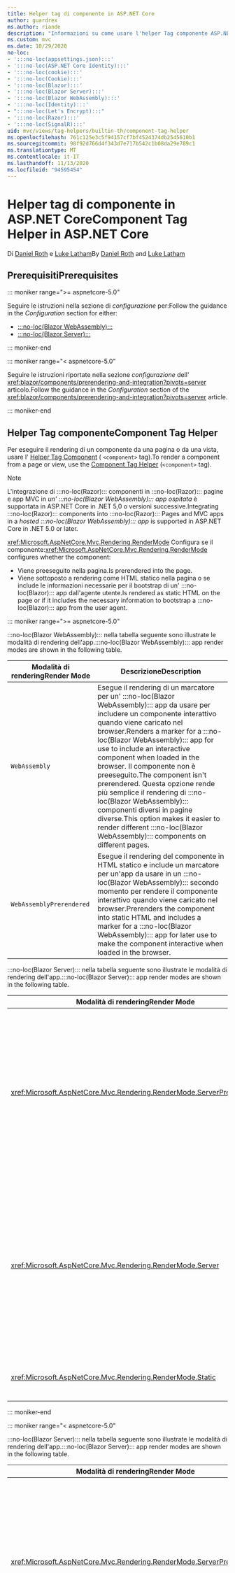 ```yaml
---
title: Helper tag di componente in ASP.NET Core
author: guardrex
ms.author: riande
description: "Informazioni su come usare l'helper Tag componente ASP.NET Core per eseguire il rendering dei :::no-loc(Razor)::: componenti in pagine e visualizzazioni."
ms.custom: mvc
ms.date: 10/29/2020
no-loc:
- ':::no-loc(appsettings.json):::'
- ':::no-loc(ASP.NET Core Identity):::'
- ':::no-loc(cookie):::'
- ':::no-loc(Cookie):::'
- ':::no-loc(Blazor):::'
- ':::no-loc(Blazor Server):::'
- ':::no-loc(Blazor WebAssembly):::'
- ':::no-loc(Identity):::'
- ":::no-loc(Let's Encrypt):::"
- ':::no-loc(Razor):::'
- ':::no-loc(SignalR):::'
uid: mvc/views/tag-helpers/builtin-th/component-tag-helper
ms.openlocfilehash: 761c125e3c5f94157cf7bf4524374db2545610b1
ms.sourcegitcommit: 98f92d766d4f343d7e717b542c1b08da29e789c1
ms.translationtype: MT
ms.contentlocale: it-IT
ms.lasthandoff: 11/13/2020
ms.locfileid: "94595454"
---
```

# <a name="component-tag-helper-in-aspnet-core"></a><span data-ttu-id="872e5-103">Helper tag di componente in ASP.NET Core</span><span class="sxs-lookup"><span data-stu-id="872e5-103">Component Tag Helper in ASP.NET Core</span></span>

<span data-ttu-id="872e5-104">Di [Daniel Roth](https://github.com/danroth27) e [Luke Latham](https://github.com/guardrex)</span><span class="sxs-lookup"><span data-stu-id="872e5-104">By [Daniel Roth](https://github.com/danroth27) and [Luke Latham](https://github.com/guardrex)</span></span>

## <a name="prerequisites"></a><span data-ttu-id="872e5-105">Prerequisiti</span><span class="sxs-lookup"><span data-stu-id="872e5-105">Prerequisites</span></span>

::: moniker range=">= aspnetcore-5.0"

<span data-ttu-id="872e5-106">Seguire le istruzioni nella sezione di *configurazione* per:</span><span class="sxs-lookup"><span data-stu-id="872e5-106">Follow the guidance in the *Configuration* section for either:</span></span>

* [:::no-loc(Blazor WebAssembly):::](xref:blazor/components/prerendering-and-integration?pivots=webassembly)
* [:::no-loc(Blazor Server):::](xref:blazor/components/prerendering-and-integration?pivots=server)

::: moniker-end

::: moniker range="< aspnetcore-5.0"

<span data-ttu-id="872e5-107">Seguire le istruzioni riportate nella sezione *configurazione* dell' <xref:blazor/components/prerendering-and-integration?pivots=server> articolo.</span><span class="sxs-lookup"><span data-stu-id="872e5-107">Follow the guidance in the *Configuration* section of the <xref:blazor/components/prerendering-and-integration?pivots=server> article.</span></span>

::: moniker-end

## <a name="component-tag-helper"></a><span data-ttu-id="872e5-108">Helper Tag componente</span><span class="sxs-lookup"><span data-stu-id="872e5-108">Component Tag Helper</span></span>

<span data-ttu-id="872e5-109">Per eseguire il rendering di un componente da una pagina o da una vista, usare l' [Helper Tag Component](xref:Microsoft.AspNetCore.Mvc.TagHelpers.ComponentTagHelper) ( `<component>` tag).</span><span class="sxs-lookup"><span data-stu-id="872e5-109">To render a component from a page or view, use the [Component Tag Helper](xref:Microsoft.AspNetCore.Mvc.TagHelpers.ComponentTagHelper) (`<component>` tag).</span></span>

> [!NOTE]
> <span data-ttu-id="872e5-110">L'integrazione di :::no-loc(Razor)::: componenti in :::no-loc(Razor)::: pagine e app MVC in *un' :::no-loc(Blazor WebAssembly)::: app ospitata* è supportata in ASP.NET Core in .NET 5,0 o versioni successive.</span><span class="sxs-lookup"><span data-stu-id="872e5-110">Integrating :::no-loc(Razor)::: components into :::no-loc(Razor)::: Pages and MVC apps in a *hosted :::no-loc(Blazor WebAssembly)::: app* is supported in ASP.NET Core in .NET 5.0 or later.</span></span>

<span data-ttu-id="872e5-111"><xref:Microsoft.AspNetCore.Mvc.Rendering.RenderMode> Configura se il componente:</span><span class="sxs-lookup"><span data-stu-id="872e5-111"><xref:Microsoft.AspNetCore.Mvc.Rendering.RenderMode> configures whether the component:</span></span>

* <span data-ttu-id="872e5-112">Viene preeseguito nella pagina.</span><span class="sxs-lookup"><span data-stu-id="872e5-112">Is prerendered into the page.</span></span>
* <span data-ttu-id="872e5-113">Viene sottoposto a rendering come HTML statico nella pagina o se include le informazioni necessarie per il bootstrap di un' :::no-loc(Blazor)::: app dall'agente utente.</span><span class="sxs-lookup"><span data-stu-id="872e5-113">Is rendered as static HTML on the page or if it includes the necessary information to bootstrap a :::no-loc(Blazor)::: app from the user agent.</span></span>

::: moniker range=">= aspnetcore-5.0"

<span data-ttu-id="872e5-114">:::no-loc(Blazor WebAssembly)::: nella tabella seguente sono illustrate le modalità di rendering dell'app.</span><span class="sxs-lookup"><span data-stu-id="872e5-114">:::no-loc(Blazor WebAssembly)::: app render modes are shown in the following table.</span></span>

| <span data-ttu-id="872e5-115">Modalità di rendering</span><span class="sxs-lookup"><span data-stu-id="872e5-115">Render Mode</span></span> | <span data-ttu-id="872e5-116">Descrizione</span><span class="sxs-lookup"><span data-stu-id="872e5-116">Description</span></span> |
| ----------- | ----------- |
| `WebAssembly` | <span data-ttu-id="872e5-117">Esegue il rendering di un marcatore per un' :::no-loc(Blazor WebAssembly)::: app da usare per includere un componente interattivo quando viene caricato nel browser.</span><span class="sxs-lookup"><span data-stu-id="872e5-117">Renders a marker for a :::no-loc(Blazor WebAssembly)::: app for use to include an interactive component when loaded in the browser.</span></span> <span data-ttu-id="872e5-118">Il componente non è preeseguito.</span><span class="sxs-lookup"><span data-stu-id="872e5-118">The component isn't prerendered.</span></span> <span data-ttu-id="872e5-119">Questa opzione rende più semplice il rendering di :::no-loc(Blazor WebAssembly)::: componenti diversi in pagine diverse.</span><span class="sxs-lookup"><span data-stu-id="872e5-119">This option makes it easier to render different :::no-loc(Blazor WebAssembly)::: components on different pages.</span></span> |
| `WebAssemblyPrerendered` | <span data-ttu-id="872e5-120">Esegue il rendering del componente in HTML statico e include un marcatore per un'app da usare in un :::no-loc(Blazor WebAssembly)::: secondo momento per rendere il componente interattivo quando viene caricato nel browser.</span><span class="sxs-lookup"><span data-stu-id="872e5-120">Prerenders the component into static HTML and includes a marker for a :::no-loc(Blazor WebAssembly)::: app for later use to make the component interactive when loaded in the browser.</span></span> |

<span data-ttu-id="872e5-121">:::no-loc(Blazor Server)::: nella tabella seguente sono illustrate le modalità di rendering dell'app.</span><span class="sxs-lookup"><span data-stu-id="872e5-121">:::no-loc(Blazor Server)::: app render modes are shown in the following table.</span></span>

| <span data-ttu-id="872e5-122">Modalità di rendering</span><span class="sxs-lookup"><span data-stu-id="872e5-122">Render Mode</span></span> | <span data-ttu-id="872e5-123">Descrizione</span><span class="sxs-lookup"><span data-stu-id="872e5-123">Description</span></span> |
| ----------- | ----------- |
| <xref:Microsoft.AspNetCore.Mvc.Rendering.RenderMode.ServerPrerendered> | <span data-ttu-id="872e5-124">Esegue il rendering del componente in HTML statico e include un marcatore per un' :::no-loc(Blazor Server)::: app.</span><span class="sxs-lookup"><span data-stu-id="872e5-124">Renders the component into static HTML and includes a marker for a :::no-loc(Blazor Server)::: app.</span></span> <span data-ttu-id="872e5-125">Quando l'agente utente viene avviato, questo marcatore viene usato per il bootstrap di un' :::no-loc(Blazor)::: app.</span><span class="sxs-lookup"><span data-stu-id="872e5-125">When the user-agent starts, this marker is used to bootstrap a :::no-loc(Blazor)::: app.</span></span> |
| <xref:Microsoft.AspNetCore.Mvc.Rendering.RenderMode.Server> | <span data-ttu-id="872e5-126">Esegue il rendering di un marcatore per un' :::no-loc(Blazor Server)::: app.</span><span class="sxs-lookup"><span data-stu-id="872e5-126">Renders a marker for a :::no-loc(Blazor Server)::: app.</span></span> <span data-ttu-id="872e5-127">L'output del componente non è incluso.</span><span class="sxs-lookup"><span data-stu-id="872e5-127">Output from the component isn't included.</span></span> <span data-ttu-id="872e5-128">Quando l'agente utente viene avviato, questo marcatore viene usato per il bootstrap di un' :::no-loc(Blazor)::: app.</span><span class="sxs-lookup"><span data-stu-id="872e5-128">When the user-agent starts, this marker is used to bootstrap a :::no-loc(Blazor)::: app.</span></span> |
| <xref:Microsoft.AspNetCore.Mvc.Rendering.RenderMode.Static> | <span data-ttu-id="872e5-129">Esegue il rendering del componente in HTML statico.</span><span class="sxs-lookup"><span data-stu-id="872e5-129">Renders the component into static HTML.</span></span> |

::: moniker-end

::: moniker range="< aspnetcore-5.0"

<span data-ttu-id="872e5-130">:::no-loc(Blazor Server)::: nella tabella seguente sono illustrate le modalità di rendering dell'app.</span><span class="sxs-lookup"><span data-stu-id="872e5-130">:::no-loc(Blazor Server)::: app render modes are shown in the following table.</span></span>

| <span data-ttu-id="872e5-131">Modalità di rendering</span><span class="sxs-lookup"><span data-stu-id="872e5-131">Render Mode</span></span> | <span data-ttu-id="872e5-132">Descrizione</span><span class="sxs-lookup"><span data-stu-id="872e5-132">Description</span></span> |
| ----------- | ----------- |
| <xref:Microsoft.AspNetCore.Mvc.Rendering.RenderMode.ServerPrerendered> | <span data-ttu-id="872e5-133">Esegue il rendering del componente in HTML statico e include un marcatore per un' :::no-loc(Blazor Server)::: app.</span><span class="sxs-lookup"><span data-stu-id="872e5-133">Renders the component into static HTML and includes a marker for a :::no-loc(Blazor Server)::: app.</span></span> <span data-ttu-id="872e5-134">Quando l'agente utente viene avviato, questo marcatore viene usato per il bootstrap di un' :::no-loc(Blazor)::: app.</span><span class="sxs-lookup"><span data-stu-id="872e5-134">When the user-agent starts, this marker is used to bootstrap a :::no-loc(Blazor)::: app.</span></span> |
| <xref:Microsoft.AspNetCore.Mvc.Rendering.RenderMode.Server> | <span data-ttu-id="872e5-135">Esegue il rendering di un marcatore per un' :::no-loc(Blazor Server)::: app.</span><span class="sxs-lookup"><span data-stu-id="872e5-135">Renders a marker for a :::no-loc(Blazor Server)::: app.</span></span> <span data-ttu-id="872e5-136">L'output del componente non è incluso.</span><span class="sxs-lookup"><span data-stu-id="872e5-136">Output from the component isn't included.</span></span> <span data-ttu-id="872e5-137">Quando l'agente utente viene avviato, questo marcatore viene usato per il bootstrap di un' :::no-loc(Blazor)::: app.</span><span class="sxs-lookup"><span data-stu-id="872e5-137">When the user-agent starts, this marker is used to bootstrap a :::no-loc(Blazor)::: app.</span></span> |
| <xref:Microsoft.AspNetCore.Mvc.Rendering.RenderMode.Static> | <span data-ttu-id="872e5-138">Esegue il rendering del componente in HTML statico.</span><span class="sxs-lookup"><span data-stu-id="872e5-138">Renders the component into static HTML.</span></span> |

::: moniker-end

<span data-ttu-id="872e5-139">Le caratteristiche aggiuntive includono:</span><span class="sxs-lookup"><span data-stu-id="872e5-139">Additional characteristics include:</span></span>

* <span data-ttu-id="872e5-140">Sono consentiti più helper tag di componenti che rendono più :::no-loc(Razor)::: componenti.</span><span class="sxs-lookup"><span data-stu-id="872e5-140">Multiple Component Tag Helpers rendering multiple :::no-loc(Razor)::: components is allowed.</span></span>
* <span data-ttu-id="872e5-141">Non è possibile eseguire il rendering dinamico dei componenti dopo l'avvio dell'app.</span><span class="sxs-lookup"><span data-stu-id="872e5-141">Components can't be dynamically rendered after the app has started.</span></span>
* <span data-ttu-id="872e5-142">Mentre le pagine e le visualizzazioni possono usare i componenti, il contrario non è vero.</span><span class="sxs-lookup"><span data-stu-id="872e5-142">While pages and views can use components, the converse isn't true.</span></span> <span data-ttu-id="872e5-143">I componenti non possono utilizzare funzionalità specifiche di visualizzazione e pagina, ad esempio visualizzazioni parziali e sezioni.</span><span class="sxs-lookup"><span data-stu-id="872e5-143">Components can't use view- and page-specific features, such as partial views and sections.</span></span> <span data-ttu-id="872e5-144">Per usare la logica da una visualizzazione parziale in un componente, scomporre la logica di visualizzazione parziale in un componente.</span><span class="sxs-lookup"><span data-stu-id="872e5-144">To use logic from a partial view in a component, factor out the partial view logic into a component.</span></span>
* <span data-ttu-id="872e5-145">Il rendering dei componenti server da una pagina HTML statica non è supportato.</span><span class="sxs-lookup"><span data-stu-id="872e5-145">Rendering server components from a static HTML page isn't supported.</span></span>

<span data-ttu-id="872e5-146">L'helper tag di componente seguente esegue il rendering del `Counter` componente in una pagina o in una vista di un' :::no-loc(Blazor Server)::: app con `ServerPrerendered` :</span><span class="sxs-lookup"><span data-stu-id="872e5-146">The following Component Tag Helper renders the `Counter` component in a page or view in a :::no-loc(Blazor Server)::: app with `ServerPrerendered`:</span></span>

```cshtml
@addTagHelper *, Microsoft.AspNetCore.Mvc.TagHelpers
@using {APP ASSEMBLY}.Pages

...

<component type="typeof(Counter)" render-mode="ServerPrerendered" />
```

<span data-ttu-id="872e5-147">Nell'esempio precedente si presuppone che il `Counter` componente si trovi nella cartella *pages* dell'app.</span><span class="sxs-lookup"><span data-stu-id="872e5-147">The preceding example assumes that the `Counter` component is in the app's *Pages* folder.</span></span> <span data-ttu-id="872e5-148">Il segnaposto `{APP ASSEMBLY}` è il nome dell'assembly dell'app, ad esempio `@using :::no-loc(Blazor):::Sample.Pages` o `@using :::no-loc(Blazor):::Sample.Client.Pages` in una :::no-loc(Blazor)::: soluzione ospitata.</span><span class="sxs-lookup"><span data-stu-id="872e5-148">The placeholder `{APP ASSEMBLY}` is the app's assembly name (for example, `@using :::no-loc(Blazor):::Sample.Pages` or `@using :::no-loc(Blazor):::Sample.Client.Pages` in a hosted :::no-loc(Blazor)::: solution).</span></span>

<span data-ttu-id="872e5-149">L'helper Tag Component può anche passare parametri ai componenti.</span><span class="sxs-lookup"><span data-stu-id="872e5-149">The Component Tag Helper can also pass parameters to components.</span></span> <span data-ttu-id="872e5-150">Si consideri il `ColorfulCheckbox` componente seguente che imposta il colore e le dimensioni dell'etichetta della casella di controllo:</span><span class="sxs-lookup"><span data-stu-id="872e5-150">Consider the following `ColorfulCheckbox` component that sets the check box label's color and size:</span></span>

```razor
<label style="font-size:@(Size)px;color:@Color">
    <input @bind="Value"
           id="survey" 
           name="blazor" 
           type="checkbox" />
    Enjoying :::no-loc(Blazor):::?
</label>

@code {
    [Parameter]
    public bool Value { get; set; }

    [Parameter]
    public int Size { get; set; } = 8;

    [Parameter]
    public string Color { get; set; }

    protected override void OnInitialized()
    {
        Size += 10;
    }
}
```

<span data-ttu-id="872e5-151">I `Size` `int` parametri del componente () e `Color` ( `string` ) possono essere impostati dall'helper tag dei componenti: [component parameters](xref:blazor/components/index#component-parameters)</span><span class="sxs-lookup"><span data-stu-id="872e5-151">The `Size` (`int`) and `Color` (`string`) [component parameters](xref:blazor/components/index#component-parameters) can be set by the Component Tag Helper:</span></span>

```cshtml
@addTagHelper *, Microsoft.AspNetCore.Mvc.TagHelpers
@using {APP ASSEMBLY}.Shared

...

<component type="typeof(ColorfulCheckbox)" render-mode="ServerPrerendered" 
    param-Size="14" param-Color="@("blue")" />
```

<span data-ttu-id="872e5-152">Nell'esempio precedente si presuppone che il `ColorfulCheckbox` componente si trovi nella cartella *condivisa* dell'app.</span><span class="sxs-lookup"><span data-stu-id="872e5-152">The preceding example assumes that the `ColorfulCheckbox` component is in the app's *Shared* folder.</span></span> <span data-ttu-id="872e5-153">Il segnaposto `{APP ASSEMBLY}` è il nome dell'assembly dell'app (ad esempio, `@using :::no-loc(Blazor):::Sample.Shared` ).</span><span class="sxs-lookup"><span data-stu-id="872e5-153">The placeholder `{APP ASSEMBLY}` is the app's assembly name (for example, `@using :::no-loc(Blazor):::Sample.Shared`).</span></span>

<span data-ttu-id="872e5-154">Viene eseguito il rendering del codice HTML seguente nella pagina o nella visualizzazione:</span><span class="sxs-lookup"><span data-stu-id="872e5-154">The following HTML is rendered in the page or view:</span></span>

```html
<label style="font-size:24px;color:blue">
    <input id="survey" name="blazor" type="checkbox">
    Enjoying :::no-loc(Blazor):::?
</label>
```

<span data-ttu-id="872e5-155">Il passaggio di una stringa racchiusa tra virgolette richiede un' [ :::no-loc(Razor)::: espressione esplicita](xref:mvc/views/razor#explicit-razor-expressions), come illustrato `param-Color` nell'esempio precedente.</span><span class="sxs-lookup"><span data-stu-id="872e5-155">Passing a quoted string requires an [explicit :::no-loc(Razor)::: expression](xref:mvc/views/razor#explicit-razor-expressions), as shown for `param-Color` in the preceding example.</span></span> <span data-ttu-id="872e5-156">Il :::no-loc(Razor)::: comportamento di analisi per un `string` valore di tipo non si applica a un `param-*` attributo perché l'attributo è di `object` tipo.</span><span class="sxs-lookup"><span data-stu-id="872e5-156">The :::no-loc(Razor)::: parsing behavior for a `string` type value doesn't apply to a `param-*` attribute because the attribute is an `object` type.</span></span>

<span data-ttu-id="872e5-157">Sono supportati tutti i tipi di parametri, tranne:</span><span class="sxs-lookup"><span data-stu-id="872e5-157">All types of parameters are supported, except:</span></span>

* <span data-ttu-id="872e5-158">Parametri generici.</span><span class="sxs-lookup"><span data-stu-id="872e5-158">Generic parameters.</span></span>
* <span data-ttu-id="872e5-159">Parametri non serializzabili.</span><span class="sxs-lookup"><span data-stu-id="872e5-159">Non-serializable parameters.</span></span>
* <span data-ttu-id="872e5-160">Ereditarietà nei parametri della raccolta.</span><span class="sxs-lookup"><span data-stu-id="872e5-160">Inheritance in collection parameters.</span></span>
* <span data-ttu-id="872e5-161">Parametri il cui tipo è definito all'esterno dell' :::no-loc(Blazor WebAssembly)::: app o all'interno di un assembly caricato in modo differito.</span><span class="sxs-lookup"><span data-stu-id="872e5-161">Parameters whose type is defined outside of the :::no-loc(Blazor WebAssembly)::: app or within a lazily-loaded assembly.</span></span>

<span data-ttu-id="872e5-162">Il tipo di parametro deve essere serializzabile JSON, che in genere significa che il tipo deve avere un costruttore predefinito e le proprietà impostabili.</span><span class="sxs-lookup"><span data-stu-id="872e5-162">The parameter type must be JSON serializable, which typically means that the type must have a default constructor and settable properties.</span></span> <span data-ttu-id="872e5-163">Ad esempio, è possibile specificare un valore per `Size` e `Color` nell'esempio precedente perché i tipi di `Size` e `Color` sono tipi primitivi ( `int` e `string` ), che sono supportati dal serializzatore JSON.</span><span class="sxs-lookup"><span data-stu-id="872e5-163">For example, you can specify a value for `Size` and `Color` in the preceding example because the types of `Size` and `Color` are primitive types (`int` and `string`), which are supported by the JSON serializer.</span></span>

<span data-ttu-id="872e5-164">Nell'esempio seguente viene passato un oggetto classe al componente:</span><span class="sxs-lookup"><span data-stu-id="872e5-164">In the following example, a class object is passed to the component:</span></span>

<span data-ttu-id="872e5-165">*MyClass.cs* :</span><span class="sxs-lookup"><span data-stu-id="872e5-165">*MyClass.cs* :</span></span>

```csharp
public class MyClass
{
    public MyClass()
    {
    }

    public int MyInt { get; set; } = 999;
    public string MyString { get; set; } = "Initial value";
}
```

<span data-ttu-id="872e5-166">**La classe deve avere un costruttore pubblico senza parametri.**</span><span class="sxs-lookup"><span data-stu-id="872e5-166">**The class must have a public parameterless constructor.**</span></span>

<span data-ttu-id="872e5-167">*Shared/componente. Razor* :</span><span class="sxs-lookup"><span data-stu-id="872e5-167">*Shared/MyComponent.razor* :</span></span>

```razor
<h2>MyComponent</h2>

<p>Int: @MyObject.MyInt</p>
<p>String: @MyObject.MyString</p>

@code
{
    [Parameter]
    public MyClass MyObject { get; set; }
}
```

<span data-ttu-id="872e5-168">*Pagine/pagina. cshtml* :</span><span class="sxs-lookup"><span data-stu-id="872e5-168">*Pages/MyPage.cshtml* :</span></span>

```cshtml
@addTagHelper *, Microsoft.AspNetCore.Mvc.TagHelpers
@using {APP ASSEMBLY}
@using {APP ASSEMBLY}.Shared

...

@{
    var myObject = new MyClass();
    myObject.MyInt = 7;
    myObject.MyString = "Set by MyPage";
}

<component type="typeof(MyComponent)" render-mode="ServerPrerendered" 
    param-MyObject="@myObject" />
```

<span data-ttu-id="872e5-169">Nell'esempio precedente si presuppone che il `MyComponent` componente si trovi nella cartella *condivisa* dell'app.</span><span class="sxs-lookup"><span data-stu-id="872e5-169">The preceding example assumes that the `MyComponent` component is in the app's *Shared* folder.</span></span> <span data-ttu-id="872e5-170">Il segnaposto `{APP ASSEMBLY}` è il nome dell'assembly dell'app, ad esempio `@using :::no-loc(Blazor):::Sample` e `@using :::no-loc(Blazor):::Sample.Shared` .</span><span class="sxs-lookup"><span data-stu-id="872e5-170">The placeholder `{APP ASSEMBLY}` is the app's assembly name (for example, `@using :::no-loc(Blazor):::Sample` and `@using :::no-loc(Blazor):::Sample.Shared`).</span></span> <span data-ttu-id="872e5-171">`MyClass` si trova nello spazio dei nomi dell'app.</span><span class="sxs-lookup"><span data-stu-id="872e5-171">`MyClass` is in the app's namespace.</span></span>

## <a name="additional-resources"></a><span data-ttu-id="872e5-172">Risorse aggiuntive</span><span class="sxs-lookup"><span data-stu-id="872e5-172">Additional resources</span></span>

* <xref:Microsoft.AspNetCore.Mvc.TagHelpers.ComponentTagHelper>
* <xref:mvc/views/tag-helpers/intro>
* <xref:blazor/components/index>
